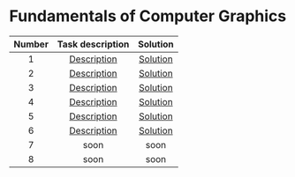 # Fundamentals of Computer Graphics


|Number|Task description|Solution|
|:----:|:--------------:|:------:|
| 1 | [Description](https://github.com/Vectrom/computer_graphics/blob/master/lab1/task.pdf) | [Solution](https://github.com/Vectrom/computer_graphics/blob/master/lab1/) |
| 2 | [Description](https://github.com/Vectrom/computer_graphics/blob/master/lab2/task.pdf) | [Solution](https://github.com/Vectrom/computer_graphics/blob/master/lab2/) |
| 3 | [Description](https://github.com/Vectrom/computer_graphics/blob/master/lab3/task.pdf) | [Solution](https://github.com/Vectrom/computer_graphics/blob/master/lab3/) |
| 4 | [Description](https://github.com/Vectrom/computer_graphics/blob/master/lab4/task.pdf) | [Solution](https://github.com/Vectrom/computer_graphics/blob/master/lab4/) |
| 5 | [Description](https://github.com/Vectrom/computer_graphics/blob/master/lab5/task.pdf) | [Solution](https://github.com/Vectrom/computer_graphics/blob/master/lab5/) |
| 6 | [Description](https://github.com/Vectrom/computer_graphics/blob/master/lab6/task.pdf) | [Solution](https://github.com/Vectrom/computer_graphics/blob/master/lab6/) |
| 7 | soon | soon |
| 8 | soon | soon |

